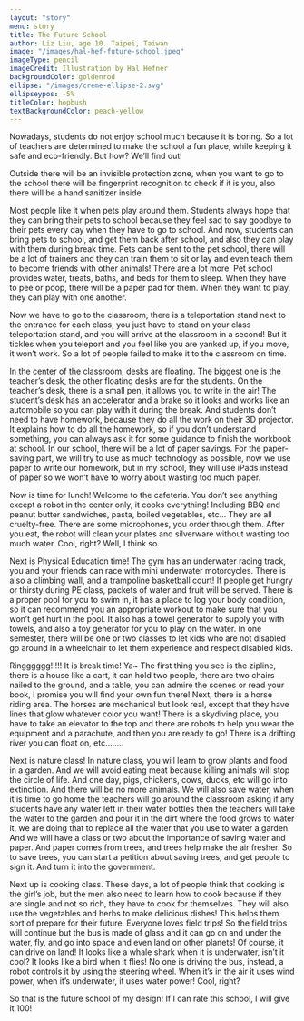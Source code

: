 ```yaml
---
layout: "story"
menu: story
title: The Future School
author: Liz Liu, age 10. Taipei, Taiwan
image: "/images/hal-hef-future-school.jpeg"
imageType: pencil
imageCredit: Illustration by Hal Hefner
backgroundColor: goldenrod
ellipse: "/images/creme-ellipse-2.svg"
ellipseypos: -5%
titleColor: hopbush
textBackgroundColor: peach-yellow
---
```

Nowadays, students do not enjoy school much because it is boring. So a lot of teachers are determined to make the school a fun place, while keeping it safe and eco-friendly. But how? We’ll find out!

Outside there will be an invisible protection zone, when you want to go to the school there will be fingerprint recognition to check if it is you, also there will be a hand sanitizer inside.

Most people like it when pets play around them. Students always hope that they can bring their pets to school because they feel sad to say goodbye to their pets every day when they have to go to school. And now, students can bring pets to school, and get them back after school, and also they can play with them during break time. Pets can be sent to the pet school, there will be a lot of trainers and they can train them to sit or lay and even teach them to become friends with other animals! There are a lot more. Pet school provides water, treats, baths, and beds for them to sleep. When they have to pee or poop, there will be a paper pad for them. When they want to play, they can play with one another.

Now we have to go to the classroom, there is a teleportation stand next to the entrance for each class, you just have to stand on your class teleportation stand, and you will arrive at the classroom in a second! But it tickles when you teleport and you feel like you are yanked up, if you move, it won’t work.  So a lot of people failed to make it to the classroom on time.

In the center of the classroom, desks are floating. The biggest one is the teacher’s desk, the other floating desks are for the students. On the teacher’s desk, there is a small pen, it allows you to write in the air! The student’s desk has an accelerator and a brake so it looks and works like an automobile so you can play with it during the break.
And students don’t need to have homework, because they do all the work on their 3D projector. It explains how to do all the homework, so if you don’t understand something, you can always ask it for some guidance to finish the workbook at school. In our school, there will be a lot of paper savings. For the paper-saving part, we will try to use as much technology as possible, now we use paper to write our homework, but in my school, they will use iPads instead of paper so we won’t have to worry about wasting too much paper.

Now is time for lunch! Welcome to the cafeteria. You don’t see anything except a robot in the center only, it cooks everything! Including BBQ and peanut butter sandwiches, pasta, boiled vegetables, etc… They are all cruelty-free. There are some microphones, you order through them. After you eat, the robot will clean your plates and silverware without wasting too much water. Cool, right? Well, I think so.

Next is Physical Education time! The gym has an underwater racing track, you and your friends can race with mini underwater motorcycles. There is also a climbing wall, and a trampoline basketball court! If people get hungry or thirsty during PE class, packets of water and fruit will be served.  There is a proper pool for you to swim in, it has a place to log your body condition, so it can recommend you an appropriate workout to make sure that you won’t get hurt in the pool. It also has a towel generator to supply you with towels, and also a toy generator for you to play on the water. In one semester, there will be one or two classes to let kids who are not disabled go around in a wheelchair to let them experience and respect disabled kids.

Ringggggg!!!!! It is break time! Ya~ The first thing you see is the zipline, there is a house like a cart, it can hold two people, there are two chairs nailed to the ground, and a table, you can admire the scenes or read your book, I promise you will find your own fun there! Next, there is a horse riding area. The horses are mechanical but look real, except that they have lines that glow whatever color you want! There is a skydiving place, you have to take an elevator to the top and there are robots to help you wear the equipment and a parachute, and then you are ready to go! There is a drifting river you can float on, etc……..

Next is nature class! In nature class, you will learn to grow plants and food in a garden. And we will avoid eating meat because killing animals will stop the circle of life. And one day, pigs, chickens, cows, ducks, etc will go into extinction. And there will be no more animals. We will also save water, when it is time to go home the teachers will go around the classroom asking if any students have any water left in their water bottles then the teachers will take the water to the garden and pour it in the dirt where the food grows to water it, we are doing that to replace all the water that you use to water a garden. And we will have a class or two about the importance of saving water and paper. And paper comes from trees, and trees help make the air fresher. So to save trees, you can start a petition about saving trees, and get people to sign it. And turn it into the government.

Next up is cooking class. These days, a lot of people think that cooking is the girl’s job, but the men also need to learn how to cook because if they are single and not so rich, they have to cook for themselves. They will also use the vegetables and herbs to make delicious dishes! This helps them sort of prepare for their future.
Everyone loves field trips! So the field trips will continue but the bus is made of glass and it can go on and under the water, fly, and go into space and even land on other planets! Of course, it can drive on land! It looks like a whale shark when it is underwater, isn’t it cool? It looks like a bird when it flies! No one is driving the bus, instead, a robot controls it by using the steering wheel. When it’s in the air it uses wind power, when it’s underwater, it uses water power! Cool, right?

So that is the future school of my design! If I can rate this school, I will give it 100!
